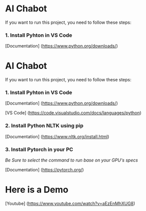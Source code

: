 
# AI Chabot 

If you want to run this project, you need to follow these steps:

### 1. Install Pyhton in VS Code

[Documentation] (https://www.python.org/downloads/)

# AI Chabot 

If you want to run this project, you need to follow these steps:

### 1. Install Pyhton in VS Code

[Documentation] (https://www.python.org/downloads/)

[VS Code] (https://code.visualstudio.com/docs/languages/python)

### 2. Install Python NLTK using pip
[Documentation] (https://www.nltk.org/install.html)

### 3. Install Pytorch in your PC
*Be Sure to select the command to run base on your GPU's specs*

[Documentation] (https://pytorch.org/)

# Here is a Demo
[Youtube] (https://www.youtube.com/watch?v=aEzEnMhXUG8)